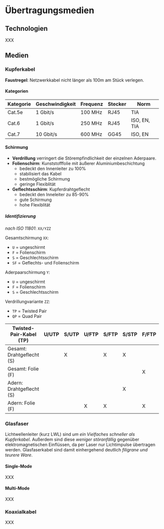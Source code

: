 # Übertragungsmedien

## Technologien
XXX

## Medien

### Kupferkabel
**Faustregel**: Netzwerkkabel nicht länger als 100m am Stück verlegen.

#### Kategorien
| Kategorie | Geschwindigkeit | Frequenz | Stecker | Norm         |
|-----------|-----------------|----------|---------|--------------|
| Cat.5e    | 1 Gbit/s        | 100 MHz  | RJ45    | TIA          |
| Cat.6     | 1 Gbit/s        | 250 MHz  | RJ45    | ISO, EN, TIA |
| Cat.7     | 10 Gbit/s       | 600 MHz  | GG45    | ISO, EN      |

#### Schirmung
- **Verdrillung** verringert die Störempfindlichkeit der einzelnen Aderpaare.
- **Folienschirm**: Kunststofffolie mit äußerer Aluminiumbeschichtung
	- bedeckt den Innenleiter zu 100%
	- stabilisiert das Kabel
	- bestmögliche Schirmung
	- geringe Flexiblität
- **Geflechtsschirm**: Kupferdrahtgeflecht
	- bedeckt den Inneleiter zu 85-90%
	- gute Schirmung
	- hohe Flexiblität


##### Identifizierung
*nach ISO 11801*:  `XX/YZZ`

Gesamtschirmung `XX`:
- `U` = ungeschirmt
- `F` = Folienschirm
- `S` = Geschlechtsschirm
- `SF` = Geflechts- und Folienschirm

Aderpaarschirmung `Y`:
- `U` = ungeschirmt
- `F` = Folienschirm
- `S` = Geschlechtsschirm

Verdrillungvariante `ZZ`:
- `TP` = Twisted Pair
- `QP` = Quad Pair

| Twisted-Pair-Kabel (TP)   | U/UTP | S/UTP | U/FTP | S/FTP | S/STP | F/FTP | SF/FTP |
| ------------------------- | ----- | ----- | ----- | ----- | ----- | ----- | ------ |
| Gesamt: Drahtgeflecht (S) |       | X     |       | X     | X     |       | X      |
| Gesamt: Folie (F)         |       |       |       |       |       | X     | X      |
| Adern: Drahtgeflecht (S)  |       |       |       |       | X     |       |        |
| Adern: Folie (F)          |       |       | X     | X     |       | X     | X      |

### Glasfaser
Lichtwellenleiter (kurz LWL) sind *um ein Vielfaches schneller als Kupferkabel*. Außerdem sind diese *weniger störanfällig* gegenüber elektromagnetischen Einflüssen, da per Laser nur Lichtimpulse übertragen werden. Glasfaserkabel sind damit einhergehend deutlich *filigrane und teurere Ware*.

#### Single-Mode
XXX

#### Multi-Mode
XXX

### Koaxialkabel
XXX
